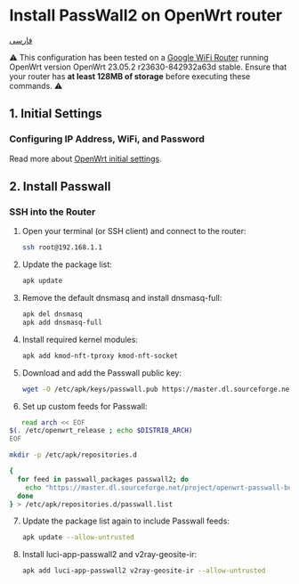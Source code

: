 # Install PassWall2 on OpenWrt router
[فارسی](https://github.com/Ramtiiin/iran-ip/blob/main/README.fa.md)

⚠️ This configuration has been tested on a [Google WiFi Router](https://support.google.com/googlenest/answer/7168315?hl=en) running OpenWrt version OpenWrt 23.05.2 r23630-842932a63d stable. Ensure that your router has **at least 128MB of storage** before executing these commands. ⚠️

## 1. Initial Settings

### Configuring IP Address, WiFi, and Password

Read more about [OpenWrt initial settings](https://github.com/Ramtiiin/Install-PassWall-OpenWrt/blob/main/Openwrt-initial-setting.md).

## 2. Install Passwall

### SSH into the Router

1. Open your terminal (or SSH client) and connect to the router:
   ```sh
   ssh root@192.168.1.1

2. Update the package list:
   ```sh
   apk update

3. Remove the default dnsmasq and install dnsmasq-full:
   ```sh
   apk del dnsmasq
   apk add dnsmasq-full

4. Install required kernel modules:
   ```sh
   apk add kmod-nft-tproxy kmod-nft-socket
   
5. Download and add the Passwall public key:
   ```sh
   wget -O /etc/apk/keys/passwall.pub https://master.dl.sourceforge.net/project/openwrt-passwall-build/passwall.pub

6. Set up custom feeds for Passwall:
```sh
   read arch << EOF
$(. /etc/openwrt_release ; echo $DISTRIB_ARCH)
EOF

mkdir -p /etc/apk/repositories.d

{
  for feed in passwall_packages passwall2; do
    echo "https://master.dl.sourceforge.net/project/openwrt-passwall-build/snapshots/packages/$arch/$feed/packages.adb"
  done
} > /etc/apk/repositories.d/passwall.list
```

7. Update the package list again to include Passwall feeds:
   ```sh
   apk update --allow-untrusted

8. Install luci-app-passwall2 and v2ray-geosite-ir:
   ```sh
   apk add luci-app-passwall2 v2ray-geosite-ir --allow-untrusted
   
